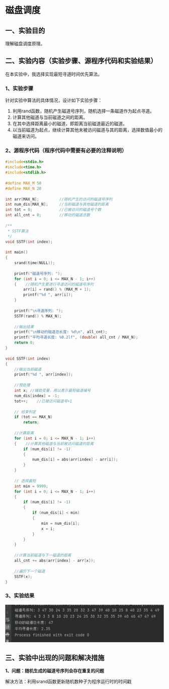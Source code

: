 # 磁盘调度

## 一、实验目的

理解磁盘调度原理。

## 二、实验内容（实验步骤、源程序代码和实验结果）

在本实验中，我选择实现最短寻道时间优先算法。

### 1、实验步骤

针对实验中算法的具体情况，设计如下实验步骤：

1. 利用rand函数，随机产生磁道号序列，随机选择一条磁道作为起点寻道。
2. 计算其他磁道与当前磁道之间的距离。
3. 在其中选择距离最小的磁道，即距离当前磁道最近的磁道。
4. 以当前磁道为起点，继续计算其他未被访问磁道与其的距离，选择数值最小的磁道来访问。

### 2、源程序代码（程序代码中需要有必要的注释说明）

```c++
#include<stdio.h>
#include<time.h>
#include<stdlib.h>

#define MAX_M 50
#define MAX_N 20

int arr[MAX_N];         //随机产生的访问的磁道号序列
int num_dis[MAX_N];     //当前磁道与其他磁道的距离
int tot = 0;            //已被访问的磁道号个数
int all_cnt = 0;        //移动的磁道总数

/**
 * SSTF算法 
 */
void SSTF(int index);

int main()
{
    srand(time(NULL));

    printf("磁道号序列: ");
    for (int i = 0; i <= MAX_N - 1; i++)
    {    //随机产生要进行寻道访问的磁道号序列
        arr[i] = rand() % (MAX_M + 1);
        printf("%d ", arr[i]);
    }

    printf("\n寻道序列: ");
    SSTF(rand() % MAX_N);

    //输出结果
    printf("\n移动的磁道总长度: %d\n", all_cnt);
    printf("平均寻道长度: %0.2lf", (double) all_cnt / MAX_N);
    return 0;
}

void SSTF(int index)
{
    //输出当前磁道
    printf("%d ", arr[index]);

    //预处理
    int x; //辅助变量，用以表示最短磁道编号
    num_dis[index] = -1;
    tot++;    //已被访问磁道号+1

    // 结束判定
    if (tot == MAX_N)
        return;

    //计算距离
    for (int i = 0; i <= MAX_N - 1; i++)
    {    //计算其他磁道与当前被访问磁道的距离
        if (num_dis[i] != -1)
        {
            num_dis[i] = abs(arr[index] - arr[i]);
        }
    }

    // 选择最短
    int min = 9999;
    for (int i = 0; i <= MAX_N - 1; i++)
    {
        if (num_dis[i] != -1)
        {
            if (num_dis[i] < min)
            {
                min = num_dis[i];
                x = i;
            }
        }
    }

    //计算当前磁道与下一磁道的距离
    all_cnt += abs(arr[index] - arr[x]);

    //遍历下一个磁道
    SSTF(x);
}
```

### 3、实验结果

![](pic/23.jpg)

## 三、实验中出现的问题和解决措施

**1、问题：随机生成的磁道号序列会存在重复的问题**
 
解决方法：利用srand函数更新随机数种子为程序运行时的时间戳
